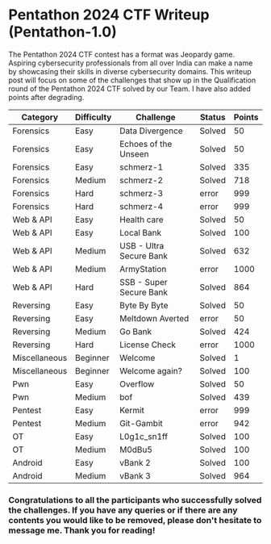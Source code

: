 # Pentathon 2024 CTF Writeup (Pentathon-1.0)
The Pentathon 2024 CTF contest has a format was Jeopardy game. Aspiring cybersecurity professionals from all over India can make a name by showcasing their skills in diverse cybersecurity domains. This writeup post will focus on some of the challenges that show up in the Qualification round of the Pentathon 2024 CTF solved by our Team. I have also added points after degrading.


| Category          | Difficulty | Challenge                | Status    | Points |
|-------------------|------------|--------------------------|-----------|--------|
| Forensics         | Easy       | Data Divergence          | Solved    | 50     |
| Forensics         | Easy       | Echoes of the Unseen     | Solved    | 50     |
| Forensics         | Easy       | schmerz-1                | Solved    | 335    |
| Forensics         | Medium     | schmerz-2                | Solved    | 718    |
| Forensics         | Hard       | schmerz-3                | error     | 999    |
| Forensics         | Hard       | schmerz-4                | error     | 999    |
| Web & API         | Easy       | Health care              | Solved    | 50     |
| Web & API         | Easy       | Local Bank               | Solved    | 100    |
| Web & API         | Medium     | USB - Ultra Secure Bank  | Solved    | 632    |
| Web & API         | Medium     | ArmyStation              | error     | 1000   |
| Web & API         | Hard       | SSB - Super Secure Bank  | Solved    | 864    |
| Reversing         | Easy       | Byte By Byte             | Solved    | 50     |
| Reversing         | Easy       | Meltdown Averted         | error     | 50     |
| Reversing         | Medium     | Go Bank                  | Solved    | 424    |
| Reversing         | Hard       | License Check            | error     | 1000   |
| Miscellaneous     | Beginner   | Welcome                  | Solved    | 1      |
| Miscellaneous     | Beginner   | Welcome again?           | Solved    | 100    |
| Pwn               | Easy       | Overflow                 | Solved    | 50     |
| Pwn               | Medium     | bof                      | Solved    | 439    |
| Pentest           | Easy       | Kermit                   | error     | 999    |
| Pentest           | Medium     | Git-Gambit               | error     | 942    |
| OT                | Easy       | L0g1c_sn1ff              | Solved    | 100    |
| OT                | Medium     | M0dBu5                   | Solved    | 100    |
| Android           | Easy       | vBank 2                  | Solved    | 100    |
| Android           | Medium     | vBank 3                  | Solved    | 964    |



### Congratulations to all the participants who successfully solved the challenges. If you have any queries or if there are any contents you would like to be removed, please don't hesitate to message me. Thank you for reading!
